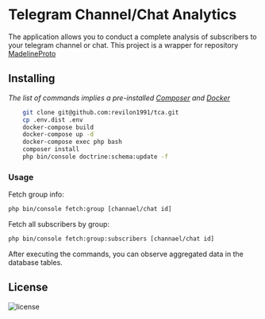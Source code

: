 # Telegram Channel/Chat Analytics

The application allows you to conduct a complete analysis of subscribers to your telegram channel or chat.
This project is a wrapper for repository [MadelineProto](https://github.com/danog/MadelineProto)

## Installing

*The list of commands implies a pre-installed [Composer](https://getcomposer.org) and [Docker](https://docs.docker.com/get-started/)*

```bash
    git clone git@github.com:revilon1991/tca.git
    cp .env.dist .env
    docker-compose build
    docker-compose up -d
    docker-compose exec php bash
    composer install
    php bin/console doctrine:schema:update -f
```

### Usage

Fetch group info:
```bash
php bin/console fetch:group [channael/chat id]
```

Fetch all subscribers by group:
```bash
php bin/console fetch:group:subscribers [channael/chat id]
```

After executing the commands, you can observe aggregated data in the database tables.

## License

![license](https://img.shields.io/badge/License-proprietary-red.svg?style=flat-square)
